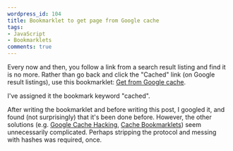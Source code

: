 ```yaml
---
wordpress_id: 104
title: Bookmarklet to get page from Google cache
tags:
- JavaScript
- Bookmarklets
comments: true
---
```

Every now and then, you follow a link from a search result listing and find it is no more. Rather than go back and click the "Cached" link (on Google result listings), use this bookmarklet: <a href="javascript:location.href=&quot;http://www.google.com/search?q=cache:&quot;+encodeURIComponent(location.href)">Get from Google cache</a>.

I've assigned it the bookmark keyword "cached".

After writing the bookmarklet and before writing this post, I googled it, and found (not surprisingly) that it's been done before. However, the other solutions (e.g. <a href="http://rentzsch.com/notes/googleCacheHacking">Google Cache Hacking</a>, <a href="http://ostermiller.org/bookmarklets/cache.html">Cache Bookmarklets</a>) seem unnecessarily complicated. Perhaps stripping the protocol and messing with hashes was required, once.
